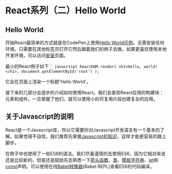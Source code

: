 # React系列（二）Hello World
## Hello World
开始React最简单的方式就是在CodePen上使用[Hello World示例][1]。无需安装任何环境，只需要在其他标签页打开它然后跟着我们的例子去做。如果更喜欢使用本地开发环境，可以访问[安装][2]页面。

最小的React例子如下：
	```javasctipt
	ReactDOM.render(
		<h1>Hello, world!</h1>,
		document.getElementById('root')
	);
	```

它会在页面上渲染一个标题'Hello World'。

接下来的几部分会逐步的介绍如何使用React。我们会查验React应用的构建块：元素和组件。一旦掌握了他们，就可以使用小的可复用片段创建复杂的应用。

## 关于Javascript的说明
React是一个Javascript库，所以它需要你对Javascript开发语言有一个基本的了解。如果觉得不自信，我们推荐先掌握[Javascript的知识][3]，这样才能更容易的跟上脚步。

在例子中也使用了一些ES6的语法。我们尽量谨慎的去使用ES6，因为它相对来说还是比较新的，但是还是鼓励先去熟悉一下[箭头函数][4]、[类][5]、[模板字符串][6]、[let][7]和[const][8]声明。可以使用在线[Babel转换器][9](Babel REPL)查看ES6的代码编译。

[1]:http://codepen.io/gaearon/pen/ZpvBNJ?editors=0010 "example"
[2]:http://blog.csdn.net/feng1327/article/details/67676296
[3]:https://developer.mozilla.org/en-US/docs/Web/JavaScript/A_re-introduction_to_JavaScript "Javascript API"
[4]:https://developer.mozilla.org/en-US/docs/Web/JavaScript/Reference/Functions/Arrow_functions "arrow function"
[5]:https://developer.mozilla.org/en-US/docs/Web/JavaScript/Reference/Classes "es6 classes"
[6]:https://developer.mozilla.org/en/docs/Web/JavaScript/Reference/Template_literals "Template_literals"
[7]:https://developer.mozilla.org/en-US/docs/Web/JavaScript/Reference/Statements/let "let"
[8]:https://developer.mozilla.org/en-US/docs/Web/JavaScript/Reference/Statements/const "const"
[9]:http://babeljs.io/repl/#?babili=false&evaluate=true&lineWrap=false&presets=es2015%2Creact&experimental=false&loose=false&spec=false&code=const%20element%20%3D%20%3Ch1%3EHello%2C%20world!%3C%2Fh1%3E%3B%0Aconst%20container%20%3D%20document.getElementById('root')%3B%0AReactDOM.render(element%2C%20container)%3B%0A "Babel REPL"
